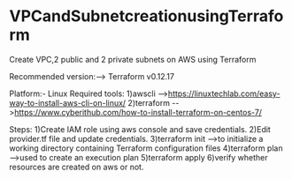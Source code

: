 # VPCandSubnetcreationusingTerraform
Create VPC,2 public and 2 private subnets on AWS using Terraform

Recommended version:--> Terraform v0.12.17

Platform:- Linux
Required tools:
  1)awscli -->https://linuxtechlab.com/easy-way-to-install-aws-cli-on-linux/
  2)terraform -->https://www.cyberithub.com/how-to-install-terraform-on-centos-7/

Steps:
1)Create IAM role using aws console and save credentials.
2)Edit provider.tf file and update credentials.
3)terraform init -->to initialize a working directory containing Terraform configuration files
4)terraform plan -->used to create an execution plan
5)terraform apply
6)verify whether resources are created on aws or not.


